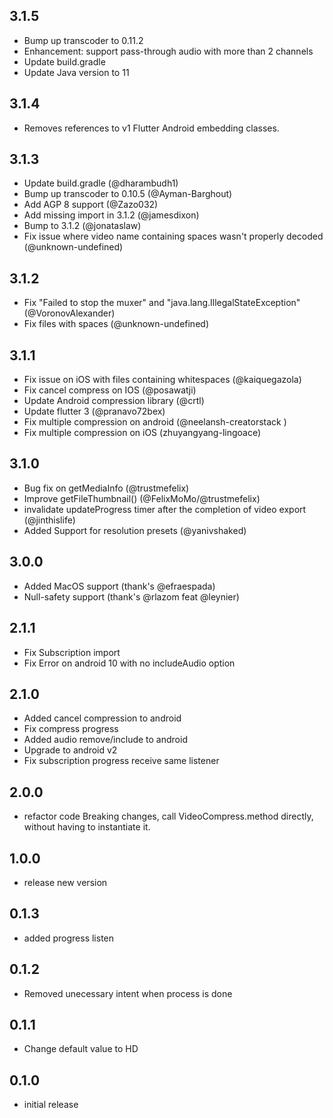 ## 3.1.5
- Bump up transcoder to 0.11.2
- Enhancement: support pass-through audio with more than 2 channels
- Update build.gradle
- Update Java version to 11

## 3.1.4

- Removes references to v1 Flutter Android embedding classes.

## 3.1.3

- Update build.gradle (@dharambudh1)
- Bump up transcoder to 0.10.5 (@Ayman-Barghout)
- Add AGP 8 support (@Zazo032)
- Add missing import in 3.1.2 (@jamesdixon)
- Bump to 3.1.2 (@jonataslaw)
- Fix issue where video name containing spaces wasn't properly decoded (@unknown-undefined)

## 3.1.2

- Fix "Failed to stop the muxer" and "java.lang.IllegalStateException" (@VoronovAlexander)
- Fix files with spaces (@unknown-undefined)

## 3.1.1

- Fix issue on iOS with files containing whitespaces (@kaiquegazola)
- Fix cancel compress on IOS (@posawatji)
- Update Android compression library (@crtl)
- Update flutter 3 (@pranavo72bex)
- Fix multiple compression on android (@neelansh-creatorstack )
- Fix multiple compression on iOS (zhuyangyang-lingoace)

## 3.1.0

- Bug fix on getMediaInfo (@trustmefelix)
- Improve getFileThumbnail() (@FelixMoMo/@trustmefelix)
- invalidate updateProgress timer after the completion of video export (@jinthislife)
- Added Support for resolution presets (@yanivshaked)

## 3.0.0

- Added MacOS support (thank's @efraespada)
- Null-safety support (thank's @rlazom feat @leynier)

## 2.1.1

- Fix Subscription import
- Fix Error on android 10 with no includeAudio option

## 2.1.0

- Added cancel compression to android
- Fix compress progress
- Added audio remove/include to android
- Upgrade to android v2
- Fix subscription progress receive same listener

## 2.0.0

- refactor code
  Breaking changes, call VideoCompress.method directly, without having to instantiate it.

## 1.0.0

- release new version

## 0.1.3

- added progress listen

## 0.1.2

- Removed unecessary intent when process is done

## 0.1.1

- Change default value to HD

## 0.1.0

- initial release
